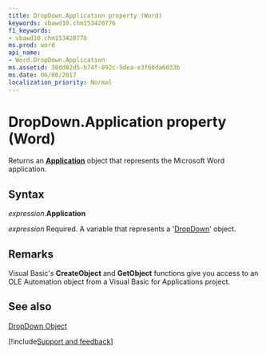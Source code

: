 ```yaml
---
title: DropDown.Application property (Word)
keywords: vbawd10.chm153420776
f1_keywords:
- vbawd10.chm153420776
ms.prod: word
api_name:
- Word.DropDown.Application
ms.assetid: 38dd82d5-b74f-892c-5dea-e3f60da6033b
ms.date: 06/08/2017
localization_priority: Normal
---
```



# DropDown.Application property (Word)

Returns an  **[Application](Word.Application.md)** object that represents the Microsoft Word application.


## Syntax

_expression_.**Application**

_expression_ Required. A variable that represents a '[DropDown](Word.DropDown.md)' object.


## Remarks

Visual Basic's  **CreateObject** and **GetObject** functions give you access to an OLE Automation object from a Visual Basic for Applications project.


## See also


[DropDown Object](Word.DropDown.md)

[!include[Support and feedback](~/includes/feedback-boilerplate.md)]